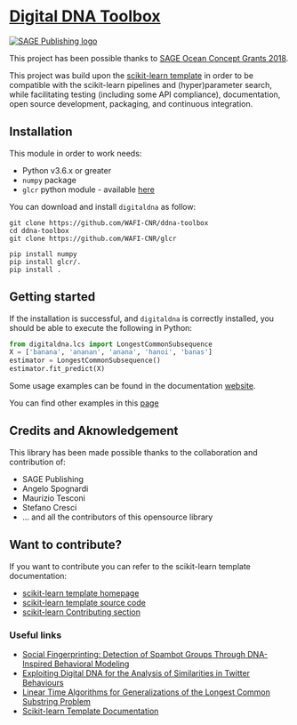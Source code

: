 # [Digital DNA Toolbox](https://ocean.sagepub.com/blog/2018/6/22/digital-dna-how-to-map-our-online-behavior?rq=DDNA)

<!--
[![Travis Status](https://travis-ci.org/scikit-learn-contrib/project-template.svg?branch=master)](https://travis-ci.org/scikit-learn-contrib/project-template)
[![Coveralls Status](https://coveralls.io/repos/scikit-learn-contrib/project-template/badge.svg?branch=master&service=github)](https://coveralls.io/r/scikit-learn-contrib/project-template)
[![CircleCI Status](https://circleci.com/gh/scikit-learn-contrib/project-template.svg?style=shield&circle-token=:circle-token)](https://circleci.com/gh/scikit-learn-contrib/project-template/tree/master)
-->

[![SAGE Publishing logo](https://uk.sagepub.com/sites/all/themes/sage_corp/logo.svg)](https://uk.sagepub.com/en-gb/eur/home)

This project has been possible thanks to [SAGE Ocean Concept Grants 2018](https://ocean.sagepub.com/concept-grants).

This project was build upon the [scikit-learn template](http://contrib.scikit-learn.org/project-template/) in order to be compatible with the scikit-learn pipelines and (hyper)parameter search, while facilitating testing (including some API compliance), documentation, open source development, packaging, and continuous integration.

## Installation

This module in order to work needs:
- Python v3.6.x or greater
- `numpy` package
- `glcr` python module - available [here](https://github.com/WAFI-CNR/glcr)


You can download and install `digitaldna` as follow:

```shell
git clone https://github.com/WAFI-CNR/ddna-toolbox
cd ddna-toolbox
git clone https://github.com/WAFI-CNR/glcr

pip install numpy 
pip install glcr/.
pip install .
```

## Getting started

If the installation is successful, and `digitaldna` is correctly installed,
you should be able to execute the following in Python:

```python
from digitaldna.lcs import LongestCommonSubsequence
X = ['banana', 'ananan', 'anana', 'hanoi', 'banas']
estimator = LongestCommonSubsequence()
estimator.fit_predict(X)
```

Some usage examples can be found in the documentation [website](https://wafi-cnr.github.io/ddna/stable/quick_start.html).

You can find other examples in this [page](examples/DigitalDNA_python_package.html)

## Credits and Aknowledgement

This library has been made possible thanks to the collaboration and contribution of:
- SAGE Publishing
- Angelo Spognardi
- Maurizio Tesconi
- Stefano Cresci
- ... and all the contributors of this opensource library

## Want to contribute?

If you want to contribute you can refer to the scikit-learn template documentation:

- [scikit-learn template homepage](http://contrib.scikit-learn.org/project-template/)
- [scikit-learn template source code](https://github.com/scikit-learn-contrib/project-template)
- [scikit-learn Contributing section](http://scikit-learn.org/stable/developers/contributing.html)

### Useful links

- [Social Fingerprinting: Detection of Spambot Groups Through DNA-Inspired Behavioral Modeling](https://ieeexplore.ieee.org/document/7876716)
- [Exploiting Digital DNA for the Analysis of Similarities in Twitter Behaviours](https://ieeexplore.ieee.org/document/8259831)
- [Linear Time Algorithms for Generalizations of the Longest Common Substring Problem](https://link.springer.com/article/10.1007/s00453-009-9369-1)
- [Scikit-learn Template Documentation](http://contrib.scikit-learn.org/project-template/)
